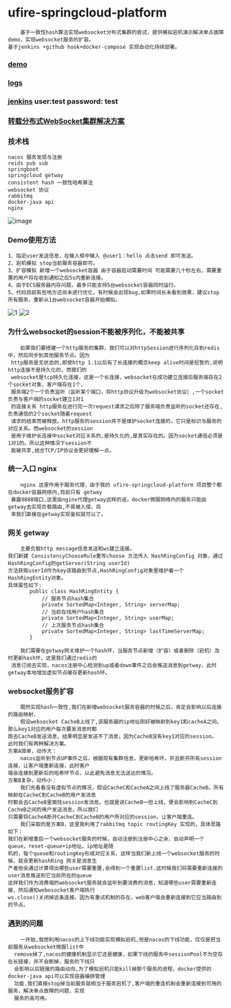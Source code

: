 # ufire-springcloud-platform
        基于一致性hash算法实现websocket分布式集群的尝试，提供模拟宕机演示解决单点故障demo，实现websocket服务的扩容。
    基于jenkins +github hook+docker-compose 实现自动化持续部署。
### [demo](http://websocket.ufiredong.cn/ufire-websocket-ui/)
### [logs](http://logs.ufiredong.cn/ufire-websocket-ui/)
### [jenkins](http://jenkins.ufiredong.cn)  user:test password: test
### [转载分布式WebSocket集群解决方案](https://www.cnblogs.com/dk1024/p/14015486.html) 
### 技术栈
    nacos 服务发现与注册
    reids pub sub 
    springboot
    springcloud getway
    consistent hash 一致性哈希算法
    websocket 协议
    rabbitmq
    docker-java api
    nginx
![image](https://github.com/ufiredong/ufire-springcloud-platform/blob/feature/dev/img.png)
### Demo使用方法
    1、指定user发送信息，在输入框中输入 @user1：hello 点击send 即可发送。
    2、宕机模拟 stop当前服务容器即可。
    3、扩容模拟 新增一个websocket容器 由于容器启动需要时间 可能需要几十秒左右，需要重置的用户将在收到通知之后5s内重新连接。
    4、由于ECS服务器内存问题，最多只能支持5台websocket容器同时运行。
    5、代码目前有些地方还尚未进行优化，有时候会出现bug,如果时间长未看到效果，建议stop所有服务，重新从1台websocket容器开始模拟。
![1](https://github.com/ufiredong/ufire-springcloud-platform/blob/feature/dev/1.png)
![2](https://github.com/ufiredong/ufire-springcloud-platform/blob/feature/dev/2.png)
### 为什么websocket的session不能被序列化，不能被共享
        如果我们要搭建一个http服务的集群，我们可以对httpSession进行序列化存到redis中，然后同步到其他服务节点。因为
     http服务是无状态的,即使http 1.1以后有了长连接的概念keep alive时间是短暂的,说明http连接不是持久化的，而我们的
     websocket是tcp持久化连接，这是一个长连接，websocket在成功建立连接后服务端存在2个socket对象，客户端存在1个，
     服务端2个一个负责监听（监听某个端口，将http协议升级为websocket协议）,一个socket负责与客户端的socket建立1对1
     的连接关系 http服务在进行完一次request请求之后除了服务端负责监听的socket还存在,负责通信的2个socket随着request
     请求的结束而被释放。http服务的session并不是维护socket连接的，它只是标识与服务的对应关系。而websocket的session
     是用于维护长连接中socket对应关系的,是持久化的,是真实存在的。因为socket通信必须是1对1的。所以这种情况下session不
     能被共享,结合TCP/IP协议会更好理解一点。
### 统一入口 nginx
        nginx 这里作用于服务代理，由于我的 ufire-springcloud-platform 项目整个都在docker容器网络内,目前只有 getway
     暴露9888端口,这里由nginx代理getway这样的话，docker微服网络内的服务只能由getway去实现负载路由,不易被入侵，将
     来我们直接在getway实现鉴权就可以了。
### 网关 getway
        主要负载http message信息发送和ws建立连接。
    我们新建 ConsistencyChooseRule重写choose 方法传入 HashRingConfig 对象，通过 HashRingConfig的getServer(String userId)
    方法获取userId作为key该路由到节点,HashRingConfig对象里维护着一个HashRingEntity对象。
    具体属性如下:
           public class HashRingEntity {
               // 服务节点hash集合
               private SortedMap<Integer, String> serverMap;
               // 当前在线用户hash集合
               private SortedMap<Integer, String> userMap;
               // 上次服务节点hash集合
               private SortedMap<Integer, String> lastTimeServerMap;
           }
           
        我们需要在getway网关维护一个hash环，当服务节点新增（扩容）或者删除（宕机）及时更新hash环，这里我们通过redis的
     消息订阅去实现，nacos注册中心检测到up或者down事件之后会推送消息到getway，此时getway本地增加虚拟节点缓存更新hash环。
### websocket服务扩容 
        既然实现hash一致性,我们在新增websocket服务容器的时候之后，肯定会影响以后连接的路由映射，
        假设websocket CacheB上线了,该服务器的ip地址刚好被映射到key1和cacheA之间。那么key1对应的用户每次要发消息时都
    跑去CacheB发送消息，结果明显是发送不了消息，因为CacheB没有key1对应的session。
    此时我们有两种解决方案。
    方案A简单，动作大：
        nacos监听到节点UP事件之后，根据现有集群信息，更新哈希环。并且断开所有session连接，让客户端重新连接，此时客户
    端会连接到更新后的哈希环节点，以此避免消息无法送达的情况。
    方案B复杂，动作小：
        我们先看看没有虚拟节点的情况，假设CacheC和CacheA之间上线了服务器CacheB。所有映射在CacheC到CacheB的用户发消息
    时都会去CacheB里面找session发消息。也就是说CacheB一但上线，便会影响到CacheC到CacheB之间的用户发送消息。所以我们
    只需要将CacheA断开CacheC到CacheB的用户所对应的session，让客户端重连。
        我们采取的是方案B，这里我利用了rabbitmq topic routingKey 实现的，具体思路如下：
    我们在新增重启一个websocket服务的时候，自动注册到注册中心之余，自动声明一个queue，reset-queue+ip地址。ip地址是随
    机的，每个queue和routingKey形成对应关系，这样当我们新上线一个websocket服务的时候，就会更新hashRing 网关是消息生
    产者他会通过计算得出哪些user需要重置,会得到一个重置list.这时候我们将需要重新连接的user消息推送到它当前所在的queue
    这样我们作为消费端的websocket服务就会监听到要消费的消息，知道哪些user需要重新连接，然后通知webosocket客户端执行
    ws.close()关闭掉这条连接，因为有重试机制的存在，web客户端会重新连接到它应当路由到的节点。
### 遇到的问题
        一开始,我想利用nacos的上下线功能实现模拟宕机,但是nacos的下线功能，仅仅是把当前服务从websocket微服list中
      remove掉了,nacos的健康机制显示它还是健康，如果下线的服务中sessionPool不为空存在长链接，并不会断掉，服务的下线只
      会影响以后链接的路由动向,为了模拟宕机只能kill掉那个服务的进程，docker提供的docker-java api可以实现容器编排管理
      功能.我们直接stop掉当前服务就相当于服务宕机了,客户端的重连机制会重新连接到可用的服务，解决单点故障的问题，实现
      服务的高可用。
    
